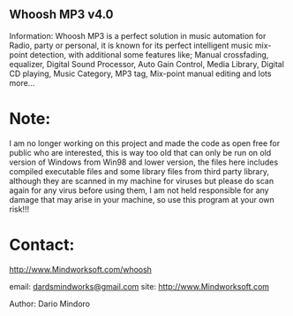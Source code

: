 ## Whoosh MP3 v4.0

Information:
Whoosh MP3 is a perfect solution in music automation for Radio, party or personal, it is known for its perfect intelligent music mix-point detection, with additional some features like; 
Manual crossfading, equalizer, Digital Sound Processor, Auto Gain Control, Media Library, Digital CD playing, Music Category, MP3 tag, Mix-point manual editing and lots more...

# Note:
I am no longer working on this project and made the code as open free for public who are interested, this is way too old that can only be run on old version of Windows from Win98 and lower version, the files here includes compiled executable files and some library files
from third party library, although they are scanned in my machine for viruses but please do scan again for any virus before using them,  I am not held responsible for any damage that may arise in your 
machine, so use this program at your own risk!!!

# Contact:
http://www.Mindworksoft.com/whoosh  

email: dardsmindworks@gmail.com
site: http://www.Mindworksoft.com

Author:
Dario Mindoro

